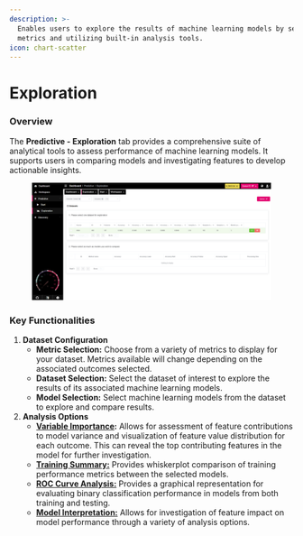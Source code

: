 ```yaml
---
description: >-
  Enables users to explore the results of machine learning models by selecting
  metrics and utilizing built-in analysis tools.
icon: chart-scatter
---
```


# Exploration

### Overview

The **Predictive - Exploration** tab provides a comprehensive suite of analytical tools to assess performance of machine learning models. It supports users in comparing models and investigating features to develop actionable insights.

<figure><img src="../../../.gitbook/assets/Exploration.png" alt=""><figcaption></figcaption></figure>

### Key Functionalities

1. **Dataset Configuration**
   * **Metric Selection:** Choose from a variety of metrics to display for your dataset. Metrics available will change depending on the associated outcomes selected.
   * **Dataset Selection:** Select the dataset of interest to explore the results of its associated machine learning models.
   * **Model Selection:** Select machine learning models from the dataset to explore and compare results.
2. **Analysis Options**
   * [**Variable Importance**](variable-importance.md)**:** Allows for assessment of feature contributions to model variance and visualization of feature value distribution for each outcome. This can reveal the top contributing features in the model for further investigation.
   * [**Training Summary:**](training-summary.md) Provides whiskerplot comparison of training performance metrics between the selected models.
   * [**ROC Curve Analysis:**](roc-curve-analysis.md) Provides a graphical representation for evaluating binary classification performance in models from both training and testing.
   * [**Model Interpretation:**](model-interpretation.md) Allows for investigation of feature impact on model performance through a variety of analysis options.
